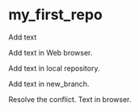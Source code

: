 ﻿# my_first_repo

Add text

Add text in Web browser.

Add text in local repository.

Add text in new_branch.

Resolve the conflict. Text in browser.

